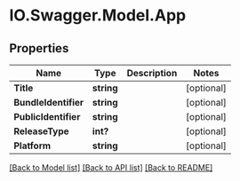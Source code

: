 # IO.Swagger.Model.App
## Properties

Name | Type | Description | Notes
------------ | ------------- | ------------- | -------------
**Title** | **string** |  | [optional] 
**BundleIdentifier** | **string** |  | [optional] 
**PublicIdentifier** | **string** |  | [optional] 
**ReleaseType** | **int?** |  | [optional] 
**Platform** | **string** |  | [optional] 

[[Back to Model list]](../README.md#documentation-for-models) [[Back to API list]](../README.md#documentation-for-api-endpoints) [[Back to README]](../README.md)

